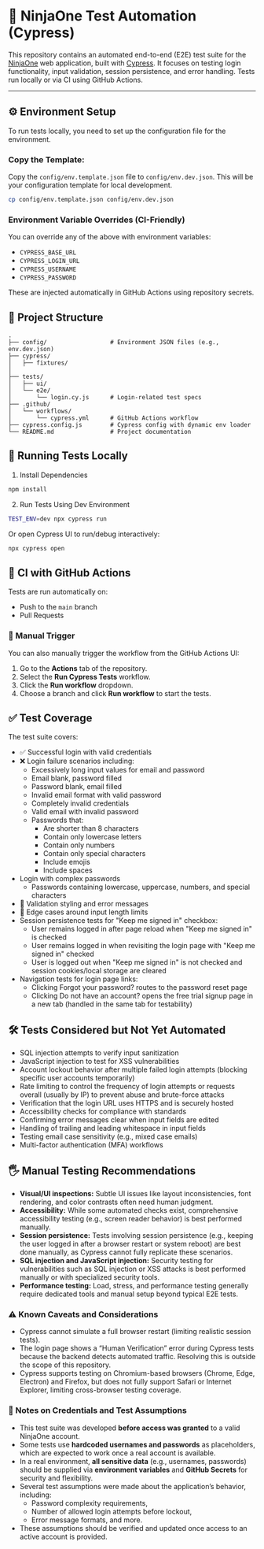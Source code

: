 # 🧪 NinjaOne Test Automation (Cypress)

This repository contains an automated end-to-end (E2E) test suite for the [NinjaOne](https://www.ninjaone.com/) web application, built with [Cypress](https://www.cypress.io/). It focuses on testing login functionality, input validation, session persistence, and error handling. Tests run locally or via CI using GitHub Actions.

---

## ⚙️ Environment Setup

To run tests locally, you need to set up the configuration file for the environment.

### Copy the Template:
Copy the `config/env.template.json` file to `config/env.dev.json`. This will be your configuration template for local development.

```bash
cp config/env.template.json config/env.dev.json
```

### Environment Variable Overrides (CI-Friendly)

You can override any of the above with environment variables:

- `CYPRESS_BASE_URL`
- `CYPRESS_LOGIN_URL`
- `CYPRESS_USERNAME`
- `CYPRESS_PASSWORD`

These are injected automatically in GitHub Actions using repository secrets.

## 📁 Project Structure
```
.
├── config/                  # Environment JSON files (e.g., env.dev.json)
├── cypress/
│   ├── fixtures/
│ 
├── tests/
│   ├── ui/
│   └── e2e/
│       └── login.cy.js      # Login-related test specs
├── .github/
│   └── workflows/
│       └── cypress.yml      # GitHub Actions workflow
├── cypress.config.js        # Cypress config with dynamic env loader
└── README.md                # Project documentation
```

## 🚀 Running Tests Locally

1. Install Dependencies
```bash
npm install
```

2. Run Tests Using Dev Environment
```bash
TEST_ENV=dev npx cypress run
```

Or open Cypress UI to run/debug interactively:
```bash
npx cypress open
```

## 🤖 CI with GitHub Actions

Tests are run automatically on:

- Push to the `main` branch  
- Pull Requests

### 🧭 Manual Trigger

You can also manually trigger the workflow from the GitHub Actions UI:

1. Go to the **Actions** tab of the repository.
2. Select the **Run Cypress Tests** workflow.
3. Click the **Run workflow** dropdown.
4. Choose a branch and click **Run workflow** to start the tests.

## ✅ Test Coverage

The test suite covers:

- ✅ Successful login with valid credentials
- ❌ Login failure scenarios including:
  - Excessively long input values for email and password
  - Email blank, password filled
  - Password blank, email filled
  - Invalid email format with valid password
  - Completely invalid credentials
  - Valid email with invalid password
  - Passwords that:
     - Are shorter than 8 characters
     - Contain only lowercase letters
     - Contain only numbers
     - Contain only special characters
     - Include emojis
     - Include spaces
- Login with complex passwords
  - Passwords containing lowercase, uppercase, numbers, and special characters
- 🎨 Validation styling and error messages
- 🧪 Edge cases around input length limits
- Session persistence tests for "Keep me signed in" checkbox:
  - User remains logged in after page reload when "Keep me signed in" is checked
  - User remains logged in when revisiting the login page with "Keep me signed in" checked
  - User is logged out when "Keep me signed in" is not checked and session cookies/local storage are cleared
- Navigation tests for login page links:
  - Clicking Forgot your password? routes to the password reset page
  - Clicking Do not have an account? opens the free trial signup page in a new tab (handled in the same tab for testability)
 
## 🛠️ Tests Considered but Not Yet Automated

- SQL injection attempts to verify input sanitization
- JavaScript injection to test for XSS vulnerabilities
- Account lockout behavior after multiple failed login attempts (blocking specific user accounts temporarily)
- Rate limiting to control the frequency of login attempts or requests overall (usually by IP) to prevent abuse and brute-force attacks
- Verification that the login URL uses HTTPS and is securely hosted
- Accessibility checks for compliance with standards
- Confirming error messages clear when input fields are edited
- Handling of trailing and leading whitespace in input fields
- Testing email case sensitivity (e.g., mixed case emails)
- Multi-factor authentication (MFA) workflows

## 🖐️ Manual Testing Recommendations

- **Visual/UI inspections:** Subtle UI issues like layout inconsistencies, font rendering, and color contrasts often need human judgment.
- **Accessibility:** While some automated checks exist, comprehensive accessibility testing (e.g., screen reader behavior) is best performed manually.
- **Session persistence:** Tests involving session persistence (e.g., keeping the user logged in after a browser restart or system reboot) are best done manually, as Cypress cannot fully replicate these scenarios.
- **SQL injection and JavaScript injection:** Security testing for vulnerabilities such as SQL injection or XSS attacks is best performed manually or with specialized security tools.
- **Performance testing:** Load, stress, and performance testing generally require dedicated tools and manual setup beyond typical E2E tests.

### ⚠️ Known Caveats and Considerations

- Cypress cannot simulate a full browser restart (limiting realistic session tests).
- The login page shows a “Human Verification” error during Cypress tests because the backend detects automated traffic. Resolving this is outside the scope of this repository.
- Cypress supports testing on Chromium-based browsers (Chrome, Edge, Electron) and Firefox, but does not fully support Safari or Internet Explorer, limiting cross-browser testing coverage.


### 🔐 Notes on Credentials and Test Assumptions

- This test suite was developed **before access was granted** to a valid NinjaOne account.
- Some tests use **hardcoded usernames and passwords** as placeholders, which are expected to work once a real account is available.
- In a real environment, **all sensitive data** (e.g., usernames, passwords) should be supplied via **environment variables** and **GitHub Secrets** for security and flexibility.
- Several test assumptions were made about the application’s behavior, including:
  - Password complexity requirements,
  - Number of allowed login attempts before lockout,
  - Error message formats, and more.
- These assumptions should be verified and updated once access to an active account is provided.
